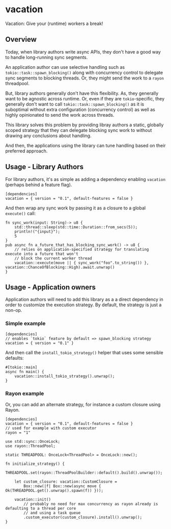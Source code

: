 # vacation
 Vacation: Give your (runtime) workers a break! 
 
## Overview

Today, when library authors write async APIs, they don't have a good way to handle long-running sync segments.

An application author can use selective handling such as `tokio::task::spawn_blocking()` along with concurrency control to delegate sync segments to blocking threads. Or, they might send the work to a `rayon` threadpool.

But, library authors generally don't have this flexibility. As, they generally want to be agnostic across runtime. Or, even if they are `tokio`-specific, they generally don't want to call `tokio::task::spawn_blocking()` as it is
suboptimal without extra configuration (concurrency control) as well as highly opinionated to send the work across threads.

This library solves this problem by providing libray authors a static, globally scoped strategy that they can delegate blocking sync work to without drawing any conclusions about handling.

And then, the applications using the library can tune handling based on their preferred approach.

## Usage - Library Authors
For library authors, it's as simple as adding a dependency enabling `vacation` (perhaps behind a feature flag).

```ignore
[dependencies]
vacation = { version = "0.1", default-features = false }
```

And then wrap any sync work by passing it as a closure to a global `execute()` call:

```
fn sync_work(input: String)-> u8 {
    std::thread::sleep(std::time::Duration::from_secs(5));
    println!("{input}");
    5
}
pub async fn a_future_that_has_blocking_sync_work() -> u8 {
    // relies on application-specified strategy for translating execute into a future that won't
    // block the current worker thread
    vacation::execute(move || { sync_work("foo".to_string()) }, vacation::ChanceOfBlocking::High).await.unwrap()
}

```

## Usage - Application owners
Application authors will need to add this library as a a direct dependency in order to customize the execution strategy.
By default, the strategy is just a non-op.

### Simple example

```ignore
[dependencies]
// enables `tokio` feature by default => spawn_blocking strategy
vacation = { version = "0.1" }
```

And then call the `install_tokio_strategy()` helper that uses some sensible defaults:
```
#[tokio::main]
async fn main() {
    vacation::install_tokio_strategy().unwrap();
}
```

### Rayon example
Or, you can add an alternate strategy, for instance a custom closure using Rayon.

```ignore
[dependencies]
vacation = { version = "0.1", default-features = false }
// used for example with custom executor
rayon = "1"
```

```
use std::sync::OnceLock;
use rayon::ThreadPool;

static THREADPOOL: OnceLock<ThreadPool> = OnceLock::new();

fn initialize_strategy() {
    THREADPOOL.set(rayon::ThreadPoolBuilder::default().build().unwrap());

    let custom_closure: vacation::CustomClosure =
        Box::new(|f| Box::new(async move { Ok(THREADPOOL.get().unwrap().spawn(f)) }));

    vacation::init()
        // probably no need for max concurrency as rayon already is defaulting to a thread per core
        // and using a task queue
        .custom_executor(custom_closure).install().unwrap();
}
```